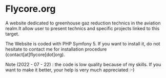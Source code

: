 # Flycore.org

A website dedicated to greenhouse gaz reduction technics in the aviation realm.It allow user to present technics and specific projects linked to this target. 

The Website is coded with PHP Symfony 5. If you want to install it, do not hesitate to contact me for installation procedure (contact\[at]flycore\[dot]org).

Note (2022 - 07 - 22) : the code is low quality because of my skills. If you want to make it better, your help is very much appreciated :-)